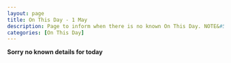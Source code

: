 ```yaml
---
layout: page
title: On This Day - 1 May
description: Page to inform when there is no known On This Day. NOTE&#58; There may still be comments.
categories: [On This Day]
---
```


**Sorry no known details for today**

